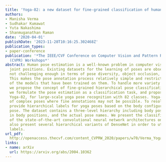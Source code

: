 ```yaml
---
title: 'Yoga-82: a new dataset for fine-grained classification of human poses'
authors:
- Manisha Verma
- Sudhakar Kumawat
- Yuta Nakashima
- Shanmuganathan Raman
date: '2020-04-01'
publishDate: '2023-11-28T10:16:25.302468Z'
publication_types:
- paper-conference
publication: '*The IEEE/CVF Conference on Computer Vision and Pattern Recognition
  (CVPR) Workshops*'
abstract: Human pose estimation is a well-known problem in computer vision to locate
  joint positions. Existing datasets for the learning of poses are observed to be
  not challenging enough in terms of pose diversity, object occlusion, and viewpoints.
  This makes the pose annotation process relatively simple and restricts the application
  of the models that have been trained on them. To handle more variety in human poses,
  we propose the concept of fine-grained hierarchical pose classification, in which
  we formulate the pose estimation as a classification task, and propose a dataset,
  Yoga-82, for large-scale yoga pose recognition with 82 classes. Yoga-82 consists
  of complex poses where fine annotations may not be possible. To resolve this, we
  provide hierarchical labels for yoga poses based on the body configuration of the
  pose. The dataset contains a three-level hierarchy including body positions, variations
  in body positions, and the actual pose names. We present the classification accuracy
  of the state-of-the-art convolutional neural network architectures on Yoga-82. We
  also present several hierarchical variants of DenseNet in order to utilize the hierarchical
  labels.
url_pdf: 
  http://openaccess.thecvf.com/content_CVPRW_2020/papers/w70/Verma_Yoga-82_A_New_Dataset_for_Fine-Grained_Classification_of_Human_Poses_CVPRW_2020_paper.pdf
links:
- name: arXiv
  url: https://arxiv.org/abs/2004.10362
---
```

